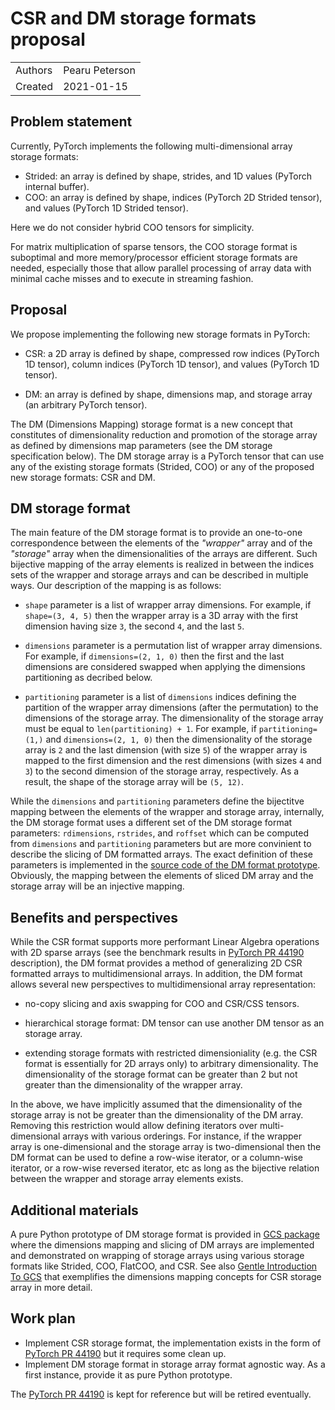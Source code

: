# CSR and DM storage formats proposal

|            |                 |
| ---------- | --------------- |
| Authors    | Pearu Peterson  |
| Created    | 2021-01-15      |

## Problem statement

Currently, PyTorch implements the following multi-dimensional array
storage formats:

- Strided: an array is defined by shape, strides, and 1D values
  (PyTorch internal buffer).
- COO: an array is defined by shape, indices (PyTorch 2D Strided
  tensor), and values (PyTorch 1D Strided tensor).

Here we do not consider hybrid COO tensors for simplicity.

For matrix multiplication of sparse tensors, the COO storage format is
suboptimal and more memory/processor efficient storage formats are
needed, especially those that allow parallel processing of array data
with minimal cache misses and to execute in streaming fashion.

## Proposal

We propose implementing the following new storage formats in PyTorch:

- CSR: a 2D array is defined by shape, compressed row indices (PyTorch
  1D tensor), column indices (PyTorch 1D tensor), and values (PyTorch
  1D tensor).

- DM: an array is defined by shape, dimensions map, and storage array
  (an arbitrary PyTorch tensor).

The DM (Dimensions Mapping) storage format is a new concept that
constitutes of dimensionality reduction and promotion of the storage
array as defined by dimensions map parameters (see the DM storage
specification below). The DM storage array is a PyTorch tensor that
can use any of the existing storage formats (Strided, COO) or any of
the proposed new storage formats: CSR and DM.

## DM storage format

The main feature of the DM storage format is to provide an one-to-one
correspondence between the elements of the *"wrapper"* array and of
the *"storage"* array when the dimensionalities of the arrays are
different.  Such bijective mapping of the array elements is realized
in between the indices sets of the wrapper and storage arrays and can
be described in multiple ways. Our description of the mapping is as
follows:

- `shape` parameter is a list of wrapper array dimensions. For
  example, if `shape=(3, 4, 5)` then the wrapper array is a 3D array
  with the first dimension having size `3`, the second `4`, and the
  last `5`.

- `dimensions` parameter is a permutation list of wrapper array
  dimensions. For example, if `dimensions=(2, 1, 0)` then the first
  and the last dimensions are considered swapped when applying the
  dimensions partitioning as decribed below.

- `partitioning` parameter is a list of `dimensions` indices defining
  the partition of the wrapper array dimensions (after the
  permutation) to the dimensions of the storage array. The
  dimensionality of the storage array must be equal to
  `len(partitioning) + 1`.  For example, if `partitioning=(1,)` and
  `dimensions=(2, 1, 0)` then the dimensionality of the storage array
  is `2` and the last dimension (with size `5`) of the wrapper array
  is mapped to the first dimension and the rest dimensions (with sizes
  `4` and `3`) to the second dimension of the storage array,
  respectively. As a result, the shape of the storage array will be
  `(5, 12)`.

While the `dimensions` and `partitioning` parameters define the
bijectitve mapping between the elements of the wrapper and storage
array, internally, the DM storage format uses a different set of the
DM storage format parameters: `rdimensions`, `rstrides`, and `roffset`
which can be computed from `dimensions` and `partitioning` parameters
but are more convinient to describe the slicing of DM formatted
arrays.  The exact definition of these parameters is implemented in
the [source code of the DM format
prototype](https://github.com/pearu/gcs/blob/main/gcs/storage.py#L953).
Obviously, the mapping between the elements of sliced DM array and the
storage array will be an injective mapping.

## Benefits and perspectives

While the CSR format supports more performant Linear Algebra operations
with 2D sparse arrays (see the benchmark results in [PyTorch PR
44190](https://github.com/pytorch/pytorch/pull/44190) description),
the DM format provides a method of generalizing 2D CSR formatted
arrays to multidimensional arrays. In addition, the DM format allows
several new perspectives to multidimensional array representation:

- no-copy slicing and axis swapping for COO and CSR/CSS tensors.

- hierarchical storage format: DM tensor can use another DM tensor as
  an storage array.

- extending storage formats with restricted dimensioniality (e.g. the
  CSR format is essentially for 2D arrays only) to arbitrary
  dimensionality. The dimensionality of the storage format can be
  greater than 2 but not greater than the dimensionality of the
  wrapper array.

In the above, we have implicitly assumed that the dimensionality of
the storage array is not be greater than the dimensionality of the DM
array. Removing this restriction would allow defining iterators over
multi-dimensional arrays with various orderings. For instance, if the
wrapper array is one-dimensional and the storage array is
two-dimensional then the DM format can be used to define a row-wise
iterator, or a column-wise iterator, or a row-wise reversed iterator,
etc as long as the bijective relation between the wrapper and storage
array elements exists.


## Additional materials

A pure Python prototype of DM storage format is provided in [GCS
package](https://github.com/pearu/gcs/tree/main/gcs) where the
dimensions mapping and slicing of DM arrays are implemented and
demonstrated on wrapping of storage arrays using various storage
formats like Strided, COO, FlatCOO, and CSR. See also [Gentle
Introduction To
GCS](https://github.com/pearu/gcs/blob/main/GentleIntroductionToGCS.md)
that exemplifies the dimensions mapping concepts for CSR storage array
in more detail.

## Work plan

- Implement CSR storage format, the implementation exists in the form
  of [PyTorch PR 44190](https://github.com/pytorch/pytorch/pull/44190)
  but it requires some clean up.
- Implement DM storage format in storage array format agnostic way. As
  a first instance, provide it as pure Python prototype.

The [PyTorch PR 44190](https://github.com/pytorch/pytorch/pull/44190)
is kept for reference but will be retired eventually.
